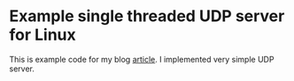 # Example single threaded UDP server for Linux

This is example code for my blog [article](https://pavel.network/). I implemented very simple UDP server.
